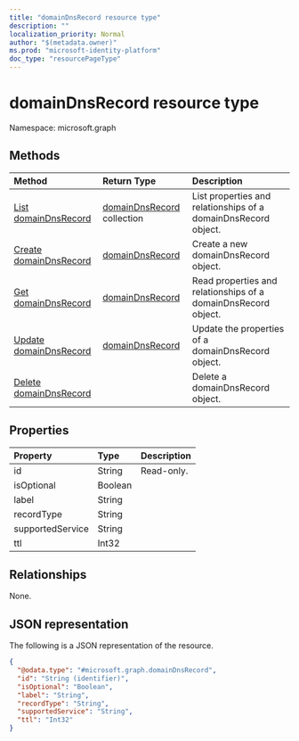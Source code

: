 ```yaml
---
title: "domainDnsRecord resource type"
description: ""
localization_priority: Normal
author: "$(metadata.owner)"
ms.prod: "microsoft-identity-platform"
doc_type: "resourcePageType"
---
```


# domainDnsRecord resource type

Namespace: microsoft.graph

## Methods

| Method                                                     | Return Type                                      | Description                                                    |
| :--------------------------------------------------------- | :----------------------------------------------- | :------------------------------------------------------------- |
| [List domainDnsRecord](../api/domaindnsrecord-list.md)     | [domainDnsRecord](domainDnsRecord.md) collection | List properties and relationships of a domainDnsRecord object. |
| [Create domainDnsRecord](../api/domaindnsrecord-create.md) | [domainDnsRecord](domainDnsRecord.md)            | Create a new domainDnsRecord object.                           |
| [Get domainDnsRecord](../api/domaindnsrecord-get.md)       | [domainDnsRecord](domainDnsRecord.md)            | Read properties and relationships of a domainDnsRecord object. |
| [Update domainDnsRecord](../api/domaindnsrecord-update.md) | [domainDnsRecord](domainDnsRecord.md)            | Update the properties of a domainDnsRecord object.             |
| [Delete domainDnsRecord](../api/domaindnsrecord-delete.md) |                                                  | Delete a domainDnsRecord object.                               |

## Properties

| Property         | Type    | Description |
| :--------------- | :------ | :---------- |
| id               | String  | Read-only.  |
| isOptional       | Boolean |             |
| label            | String  |             |
| recordType       | String  |             |
| supportedService | String  |             |
| ttl              | Int32   |             |

## Relationships

None.

## JSON representation

The following is a JSON representation of the resource.

<!-- {
  "blockType": "resource",
  "keyProperty": "id",
  "@odata.type": "microsoft.graph.domainDnsRecord",
  "baseType": "microsoft.graph.entity",
  "openType": False
}
-->

```json
{
  "@odata.type": "#microsoft.graph.domainDnsRecord",
  "id": "String (identifier)",
  "isOptional": "Boolean",
  "label": "String",
  "recordType": "String",
  "supportedService": "String",
  "ttl": "Int32"
}
```
